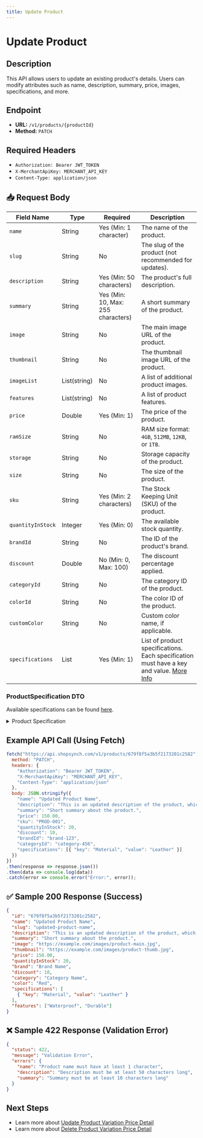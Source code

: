 ```yaml
---
title: Update Product
---
```


# Update Product

##  Description
This API allows users to update an existing product's details. Users can modify attributes such as name, description, summary, price, images, specifications, and more.

##  Endpoint
- **URL:** `/v1/products/{productId}`
- **Method:** `PATCH`

##  Required Headers
- `Authorization: Bearer JWT_TOKEN`
- `X-MerchantApiKey: MERCHANT_API_KEY`
- `Content-Type: application/json`

## 📥 Request Body

| Field Name         | Type    | Required | Description |
|-------------------|---------|----------|-------------|
| `name`           | String  | Yes (Min: 1 character) | The name of the product. |
| `slug`           | String  | No       | The slug of the product (not recommended for updates). |
| `description`    | String  | Yes (Min: 50 characters) | The product's full description. |
| `summary`        | String  | Yes (Min: 10, Max: 255 characters) | A short summary of the product. |
| `image`          | String  | No       | The main image URL of the product. |
| `thumbnail`      | String  | No       | The thumbnail image URL of the product. |
| `imageList`      | List(string) | No  | A list of additional product images. |
| `features`       | List(string) | No  | A list of product features. |
| `price`          | Double  | Yes (Min: 1) | The price of the product. |
| `ramSize`        | String  | No       | RAM size format: `4GB`, `512MB`, `12KB`, or `1TB`. |
| `storage`        | String  | No       | Storage capacity of the product. |
| `size`           | String  | No       | The size of the product. |
| `sku`            | String  | Yes (Min: 2 characters) | The Stock Keeping Unit (SKU) of the product. |
| `quantityInStock`| Integer | Yes (Min: 0) | The available stock quantity. |
| `brandId`        | String  | No       | The ID of the product's brand. |
| `discount`       | Double  | No (Min: 0, Max: 100) | The discount percentage applied. |
| `categoryId`     | String  | No       | The category ID of the product. |
| `colorId`        | String  | No       | The color ID of the product. |
| `customColor`    | String  | No       | Custom color name, if applicable. |
| `specifications` | List | Yes (Min: 1) | List of product specifications. Each specification must have a key and value. [More Info](#productspecification-dto)  |


### ProductSpecification DTO
Available specifications can be found [here](../specification.md).
<details>
  <summary>Product Specification</summary>
  <table border="1">
    <thead>
      <tr>
        <th>Field</th>
        <th>Type</th>
        <th>Required</th>
        <th>Description</th>
      </tr>
    </thead>
    <tbody>
      <tr>
        <td><code>key</code></td>
        <td>string</td>
        <td>Yes</td>
        <td>The specification key (e.g., "Battery Capacity").</td>
      </tr>
      <tr>
        <td><code>value</code></td>
        <td>string</td>
        <td>Yes</td>
        <td>The specification value (e.g., "4000mAh").</td>
      </tr>
    </tbody>
  </table>
</details>

##  Example API Call (Using Fetch)
```javascript
fetch("https://api.shopsynch.com/v1/products/679f8f5a3b5f2173201c2582", {
  method: "PATCH",
  headers: {
    "Authorization": "Bearer JWT_TOKEN",
    "X-MerchantApiKey": "MERCHANT_API_KEY",
    "Content-Type": "application/json"
  },
  body: JSON.stringify({
    "name": "Updated Product Name",
    "description": "This is an updated description of the product, which provides all necessary details.",
    "summary": "Short summary about the product.",
    "price": 150.00,
    "sku": "PROD-001",
    "quantityInStock": 20,
    "discount": 10,
    "brandId": "brand-123",
    "categoryId": "category-456",
    "specifications": [{ "key": "Material", "value": "Leather" }]
  })
})
.then(response => response.json())
.then(data => console.log(data))
.catch(error => console.error("Error:", error));
```

## ✅ Sample 200 Response (Success)
```json
{
  "id": "679f8f5a3b5f2173201c2582",
  "name": "Updated Product Name",
  "slug": "updated-product-name",
  "description": "This is an updated description of the product, which provides all necessary details.",
  "summary": "Short summary about the product.",
  "image": "https://example.com/images/product-main.jpg",
  "thumbnail": "https://example.com/images/product-thumb.jpg",
  "price": 150.00,
  "quantityInStock": 20,
  "brand": "Brand Name",
  "discount": 10,
  "category": "Category Name",
  "color": "Red",
  "specifications": [
    { "key": "Material", "value": "Leather" }
  ],
  "features": ["Waterproof", "Durable"]
}
```

## ❌ Sample 422 Response (Validation Error)
```json
{
  "status": 422,
  "message": "Validation Error",
  "errors": {
    "name": "Product name must have at least 1 character",
    "description": "Description must be at least 50 characters long",
    "summary": "Summary must be at least 10 characters long"
  }
}
```

##  Next Steps
- Learn more about [Update Product Variation Price Detail](./update-product-variation-price-detail.md)
- Learn more about [Delete Product Variation Price Detail](./delete-product-variation-price-detail.md)

